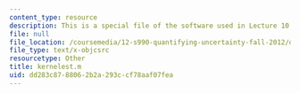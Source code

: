 ```yaml
---
content_type: resource
description: This is a special file of the software used in Lecture 10.
file: null
file_location: /coursemedia/12-s990-quantifying-uncertainty-fall-2012/dd283c8788062b2a293ccf78aaf07fea_kernelest.m
file_type: text/x-objcsrc
resourcetype: Other
title: kernelest.m
uid: dd283c87-8806-2b2a-293c-cf78aaf07fea
---
```

